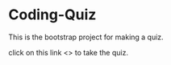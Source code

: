 # Coding-Quiz

This is the bootstrap project for making a quiz.

click on this link <> to take the quiz.
